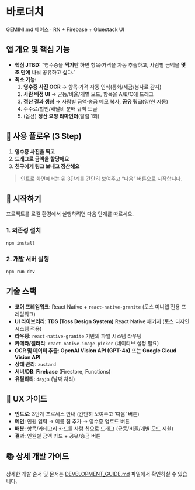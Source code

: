 
# 바로더치

GEMINI.md 베이스 · RN + Firebase + Gluestack UI

## 앱 개요 및 핵심 기능

* **핵심 JTBD:** “영수증을 **찍기만** 하면 항목·가격을 자동 추출하고, 사람별 금액을 **몇 초 만에** 나눠 공유하고 싶다.”
* **최소 기능:**
  1. **영수증 사진 OCR** → 항목·가격 자동 인식(통화/세금/봉사료 감지)
  2. **사람 배정 UI** → 균등/비율/개별 모드, 항목을 A/B/C에 드래그
  3. **정산 결과 생성** → 사람별 금액·송금 메모 복사, **공유 링크**(영/한 자동)
  4. 수수료/할인/배달비 분배 규칙 토글
  5. (옵션) **정산 요청 리마인더**(알림 1회)

## 🎯 사용 플로우 (3 Step)

1. **영수증 사진을 찍고**  
2. **드래그로 금액을 할당해요**  
3. **친구에게 링크 보내고 정산해요**  

> 인트로 화면에서는 위 3단계를 간단히 보여주고 “다음” 버튼으로 시작합니다.

## 🚀 시작하기

프로젝트를 로컬 환경에서 실행하려면 다음 단계를 따르세요.

### 1. 의존성 설치

```bash
npm install
```

### 2. 개발 서버 실행

```bash
npm run dev
```

## 기술 스택

* **코어 프레임워크**: React Native + `react-native-granite` (토스 미니앱 전용 프레임워크)
* **UI 라이브러리**: **TDS (Toss Design System)** React Native 패키지 (토스 디자인 시스템 적용)
* **라우팅**: `react-native-granite` 기반의 파일 시스템 라우팅
* **카메라/갤러리**: `react-native-image-picker` (네이티브 설정 필요)
* **OCR 및 데이터 추출**: **OpenAI Vision API (GPT-4o)** 또는 **Google Cloud Vision API**
* **상태 관리**: `zustand`
* **서버/DB**: **Firebase** (Firestore, Functions)
* **유틸리티**: `dayjs` (날짜 처리)

## 🎨 UX 가이드

- **인트로**: 3단계 프로세스 안내 (간단히 보여주고 ‘다음’ 버튼)  
- **메인**: 인원 입력 → 이름 칩 추가 → 영수증 업로드 버튼  
- **배분**: 항목/카테고리 카드를 사람 칩으로 드래그 (균등/비율/개별 모드 지원)  
- **결과**: 인원별 금액 카드 + 공유/송금 버튼  

## 📚 상세 개발 가이드

상세한 개발 순서 및 문서는 [DEVELOPMENT_GUIDE.md](DEVELOPMENT_GUIDE.md) 파일에서 확인하실 수 있습니다.
